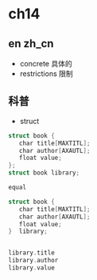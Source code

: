 # ch14

## en zh_cn

- concrete 具体的
- restrictions 限制

## 科普

- struct

```c
struct book {
   char title[MAXTITL];
   char author[AXAUTL];
   float value;
};
struct book library;

equal

struct book {
   char title[MAXTITL];
   char author[AXAUTL];
   float value;
}  library;


library.title
library.author
library.value

```